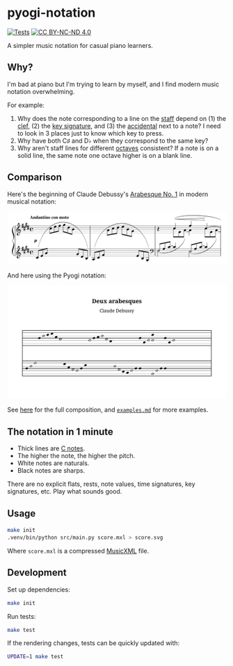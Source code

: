 # pyogi-notation

[![Tests](https://github.com/hoffa/notation/actions/workflows/build.yml/badge.svg)](https://github.com/hoffa/notation/actions/workflows/build.yml)
[![CC BY-NC-ND 4.0](https://img.shields.io/badge/license-CC%20BY--NC--ND%204.0-blue)](https://creativecommons.org/licenses/by-nc-nd/4.0/)

A simpler music notation for casual piano learners.

## Why?

I'm bad at piano but I'm trying to learn by myself, and I find modern music notation overwhelming.

For example:

1. Why does the note corresponding to a line on the [staff](<https://en.wikipedia.org/wiki/Staff_(music)>) depend on (1) the [clef](https://en.wikipedia.org/wiki/Clef), (2) the [key signature](https://en.wikipedia.org/wiki/Key_signature), and (3) the [accidental](<https://en.wikipedia.org/wiki/Accidental_(music)>) next to a note? I need to look in 3 places just to know which key to press.
1. Why have both C♯ and D♭ when they correspond to the same key?
1. Why aren't staff lines for different [octaves](https://en.wikipedia.org/wiki/Octave) consistent? If a note is on a solid line, the same note one octave higher is on a blank line.

## Comparison

Here's the beginning of Claude Debussy's [Arabesque No. 1](https://en.wikipedia.org/wiki/Two_Arabesques) in modern musical notation:

![](media/modern.png)

And here using the Pyogi notation:

<p align="center">
  <img alt="" src="testdata/output/debussy-deux-arabesques-short.svg">
</p>

See [here](https://raw.githubusercontent.com/hoffa/notation/main/testdata/output/debussy-deux-arabesques.svg) for the full composition, and [`examples.md`](examples.md) for more examples.

## The notation in 1 minute

- Thick lines are [C notes](<https://en.wikipedia.org/wiki/C_(musical_note)>).
- The higher the note, the higher the pitch.
- White notes are naturals.
- Black notes are sharps.

There are no explicit flats, rests, note values, time signatures, key signatures, etc. Play what sounds good.

## Usage

```bash
make init
.venv/bin/python src/main.py score.mxl > score.svg
```

Where `score.mxl` is a compressed [MusicXML](https://en.wikipedia.org/wiki/MusicXML) file.

## Development

Set up dependencies:

```bash
make init
```

Run tests:

```bash
make test
```

If the rendering changes, tests can be quickly updated with:

```bash
UPDATE=1 make test
```
